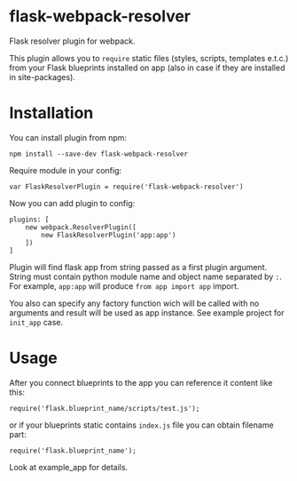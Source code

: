 # flask-webpack-resolver

Flask resolver plugin for webpack.

This plugin allows you to `require` static files (styles, scripts, templates e.t.c.) from your Flask blueprints installed on app (also in case if they are installed in site-packages).

# Installation

You can install plugin from npm:

    npm install --save-dev flask-webpack-resolver

Require module in your config:

    var FlaskResolverPlugin = require('flask-webpack-resolver')

Now you can add plugin to config:

    plugins: [
        new webpack.ResolverPlugin([
            new FlaskResolverPlugin('app:app')
        ])
    ]

Plugin will find flask app from string passed as a first plugin argument. String must contain python module name and object name separated by `:`. For example, `app:app` will produce `from app import app` import.

You also can specify any factory function wich will be called with no arguments and result will be used as app instance. See example project for `init_app` case.

# Usage

After you connect blueprints to the app you can reference it content like this:

    require('flask.blueprint_name/scripts/test.js');

or if your blueprints static contains `index.js` file you can obtain filename part:

    require('flask.blueprint_name');

Look at example_app for details.